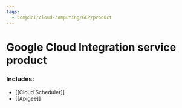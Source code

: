 ```yaml
---
tags:
  - CompSci/cloud-computing/GCP/product
---
```

# Google Cloud Integration service product
### Includes:
- [[Cloud Scheduler]]
- [[Apigee]]